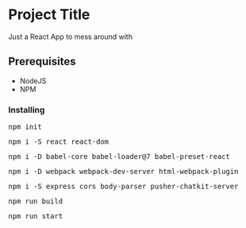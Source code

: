# Project Title

Just a React App to mess around with

## Prerequisites

<ul>
	<li>NodeJS</li>
	<li>NPM</li>
</ul>

### Installing

<pre>npm init</pre>
<pre>npm i -S react react-dom</pre>
<pre>npm i -D babel-core babel-loader@7 babel-preset-react</pre>
<pre>npm i -D webpack webpack-dev-server html-webpack-plugin</pre>
<pre>npm i -S express cors body-parser pusher-chatkit-server</pre>
<pre>npm run build</pre>
<pre>npm run start</pre>
